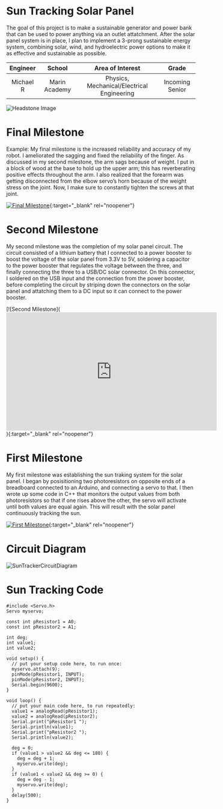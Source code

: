 ﻿# Sun Tracking Solar Panel
The goal of this project is to make a sustainable generator and power bank that can be used to power anything via an outlet attatchment. After the solar panel system is in place, I plan to implement a 3-prong sustainable energy system, combining solar, wind, and hydroelectric power options to make it as effective and sustainable as possible.

| **Engineer** | **School** | **Area of Interest** | **Grade** |
|:--:|:--:|:--:|:--:|
| Michael R | Marin Academy | Physics, Mechanical/Electrical Engineering | Incoming Senior

![Headstone Image](https://bluestampengineering.com/wp-content/uploads/2016/05/improve.jpg)
  
# Final Milestone
Example: My final milestone is the increased reliability and accuracy of my robot. I ameliorated the sagging and fixed the reliability of the finger. As discussed in my second milestone, the arm sags because of weight. I put in a block of wood at the base to hold up the upper arm; this has reverberating positive effects throughout the arm. I also realized that the forearm was getting disconnected from the elbow servo’s horn because of the weight stress on the joint. Now, I make sure to constantly tighten the screws at that joint. 

[![Final Milestone](https://res.cloudinary.com/marcomontalbano/image/upload/v1612573869/video_to_markdown/images/youtube--F7M7imOVGug-c05b58ac6eb4c4700831b2b3070cd403.jpg )](https://www.youtube.com/watch?v=3npqKn-eHq0){:target="_blank" rel="noopener"}

# Second Milestone
My second milestone was the completion of my solar panel circuit. The circuit consisted of a lithium battery that I connected to a power booster to boost the voltage of the solar panel from 3.3V to 5V, soldering a capacitor to the power booster that regulates the voltage between the three, and finally connecting the three to a USB/DC solar connector. On this connector, I soldered on the USB input and the connection from the power booster, before completing the circuit by striping down the connectors on the solar panel and attatching them to a DC input so it can connect to the power booster. 

[![Second Milestone](<iframe width="560" height="315" src="https://www.youtube.com/embed/FfrBfv0-a6A" title="YouTube video player" frameborder="0" allow="accelerometer; autoplay; clipboard-write; encrypted-media; gyroscope; picture-in-picture" allowfullscreen></iframe>){:target="_blank" rel="noopener"}
# First Milestone
  
My first milestone was establishing the sun traking system for the solar panel. I began by posisitioning two photoresistors on opposite ends of a breadboard connected to an Arduino, and connecting a servo to that. I then wrote up some code in C++ that monitors the output values from both photoresistors so that if one rises above the other, the servo will activate until both values are equal again. This will result with the solar panel continuously tracking the sun.

[![First Milestone](https://res.cloudinary.com/marcomontalbano/image/upload/v1612574117/video_to_markdown/images/youtube--CaCazFBhYKs-c05b58ac6eb4c4700831b2b3070cd403.jpg)](https://www.youtube.com/watch?v=3npqKn-eHq0 "First Milestone"){:target="_blank" rel="noopener"}

# Circuit Diagram
![SunTrackerCircuitDiagram](https://user-images.githubusercontent.com/88206259/127694933-1066e222-f0d3-40d6-a2e3-3bad213a5b66.jpg)

# Sun Tracking Code
```arduino
#include <Servo.h>
Servo myservo;

const int pResistor1 = A0;
const int pResistor2 = A1;

int deg;
int value1;
int value2;

void setup() {
  // put your setup code here, to run once:
  myservo.attach(9);
  pinMode(pResistor1, INPUT);
  pinMode(pResistor2, INPUT);
  Serial.begin(9600);
}

void loop() {
  // put your main code here, to run repeatedly:
  value1 = analogRead(pResistor1);
  value2 = analogRead(pResistor2);
  Serial.print("pResistor1 ");
  Serial.println(value1);
  Serial.print("pResistor2 ");
  Serial.println(value2);

  deg = 0;
  if (value1 > value2 && deg <= 180) {
    deg = deg + 1;
    myservo.write(deg);
  }
  if (value1 < value2 && deg >= 0) {
    deg = deg - 1;
    myservo.write(deg);
  }
  delay(500);
}
```
